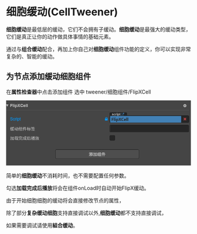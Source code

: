# 细胞缓动(CellTweener)

**细胞缓动**是最低层的缓动，它们不会拥有子缓动。**细胞缓动**是最强大的缓动类型，它们是真正让你的动作做具体事情的基础元素。

通过与**组合缓动**配合，再加上你自己对**细胞缓动**组件功能的定义，你可以实现非常复杂的、智能的缓动。

## 为节点添加缓动细胞组件

在**属性检查器**中点击添加组件 选中 tweener/细胞组件/FlipXCell

![](https://raw.githubusercontent.com/chichinohaha/Tweener/gh-pages/docs/Sources/flipx.png)

简单的**细胞缓动**不消耗时间，也不需要配置任何参数。

勾选**加载完成后播放**将会在组件onLoad时自动开始FlipX缓动。

由于开始细胞细胞的缓动将会直接修改节点的属性，

除了部分**复杂缓动细胞**支持直接调试以外,**细胞缓动**都不支持直接调试，

如果需要调试请使用**組合缓动**。

